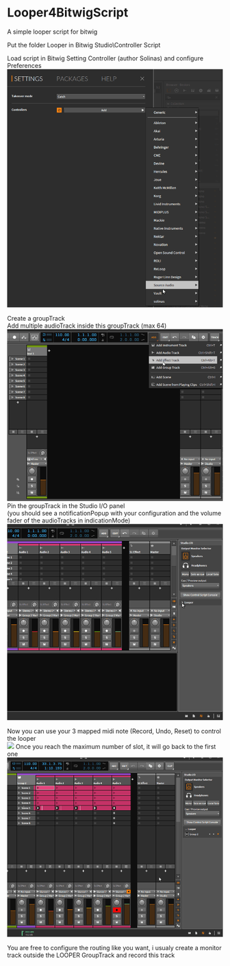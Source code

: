 # Looper4BitwigScript
A simple looper script for bitwig

Put the folder Looper in Bitwig Studio\Controller Script

Load script in Bitwig Setting Controller (author Solinas) and configure Preferences<br/>
![](step1.gif)

Create a groupTrack<br/>
Add multiple audioTrack inside this groupTrack (max 64)<br/>
![](step2.gif)
Pin the groupTrack in the Studio I/O panel<br/>
(you should see a notificationPopup with your configuration and the volume fader of the audioTracks in indicationMode)<br/>
![](step3.gif)

Now you can use your 3 mapped midi note (Record, Undo, Reset) to control the looper<br/>
![](step4.gif)
Once you reach the maximum number of slot, it will go back to the first one<br/>
![](step5.gif)


You are free to configure the routing like you want, i usualy create a monitor track outside the LOOPER GroupTrack and record this track
